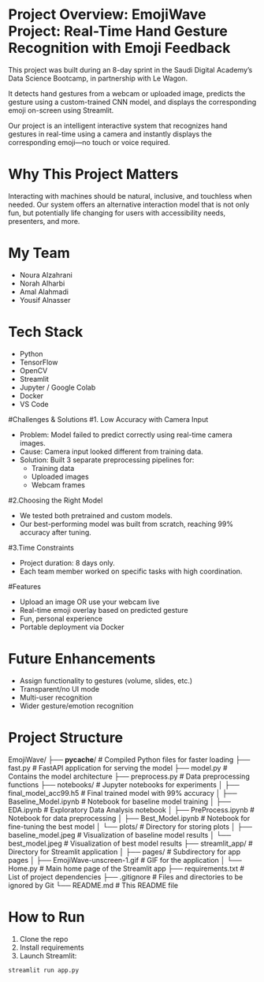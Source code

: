 
# Project Overview: EmojiWave Project: Real-Time Hand Gesture Recognition with Emoji Feedback
This project was built during an 8-day sprint in the Saudi Digital Academy’s Data Science Bootcamp, in partnership with Le Wagon.

It detects hand gestures from a webcam or uploaded image, predicts the gesture using a custom-trained CNN model, and displays the corresponding emoji on-screen using Streamlit.

Our project is an intelligent interactive system that recognizes hand gestures in real-time using a camera and instantly displays the corresponding emoji—no touch or voice required.

# Why This Project Matters
Interacting with machines should be natural, inclusive, and touchless when needed. Our system offers an alternative interaction model that is not only fun, but potentially life changing for users with accessibility needs, presenters, and more.

# My Team
- Noura Alzahrani
- Norah Alharbi
- Amal Alahmadi
- Yousif Alnasser

# Tech Stack
- Python
- TensorFlow
- OpenCV
- Streamlit
- Jupyter / Google Colab
- Docker
- VS Code

#Challenges & Solutions
#1. Low Accuracy with Camera Input
- Problem: Model failed to predict correctly using real-time camera images.
- Cause: Camera input looked different from training data.
- Solution: Built 3 separate preprocessing pipelines for:
  - Training data
  - Uploaded images
  - Webcam frames

#2.Choosing the Right Model
- We tested both pretrained and custom models.
- Our best-performing model was built from scratch, reaching 99% accuracy after tuning.

#3.Time Constraints
- Project duration: 8 days only.
- Each team member worked on specific tasks with high coordination.

#Features
- Upload an image OR use your webcam live
- Real-time emoji overlay based on predicted gesture
- Fun, personal experience
- Portable deployment via Docker

# Future Enhancements
- Assign functionality to gestures (volume, slides, etc.)
- Transparent/no UI mode
- Multi-user recognition
- Wider gesture/emotion recognition

# Project Structure

EmojiWave/
├── __pycache__/                # Compiled Python files for faster loading
├── fast.py                     # FastAPI application for serving the model
├── model.py                    # Contains the model architecture
├── preprocess.py               # Data preprocessing functions
├── notebooks/                  # Jupyter notebooks for experiments
│   ├── final_model_acc99.h5    # Final trained model with 99% accuracy
│   ├── Baseline_Model.ipynb    # Notebook for baseline model training
│   ├── EDA.ipynb               # Exploratory Data Analysis notebook
│   ├── PreProcess.ipynb        # Notebook for data preprocessing
│   ├── Best_Model.ipynb        # Notebook for fine-tuning the best model
│   └── plots/                  # Directory for storing plots
│       ├── baseline_model.jpeg  # Visualization of baseline model results
│       └── best_model.jpeg      # Visualization of best model results
├── streamlit_app/              # Directory for Streamlit application
│   ├── pages/                  # Subdirectory for app pages
│   ├── EmojiWave-unscreen-1.gif # GIF for the application
│   └── Home.py                 # Main home page of the Streamlit app
├── requirements.txt            # List of project dependencies
├── .gitignore                  # Files and directories to be ignored by Git
└── README.md                   # This README file

# How to Run
1. Clone the repo
2. Install requirements
3. Launch Streamlit:
```bash
streamlit run app.py
